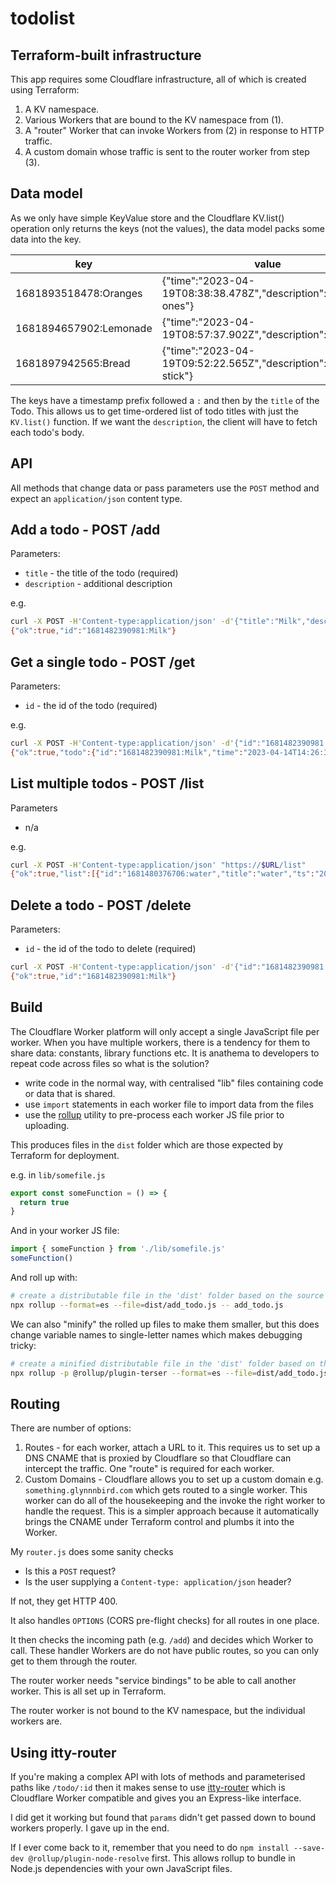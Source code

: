 # todolist

## Terraform-built infrastructure

This app requires some Cloudflare infrastructure, all of which is created using Terraform:

1. A KV namespace.
2. Various Workers that are bound to the KV namespace from (1).
3. A "router" Worker that can invoke Workers from (2) in response to HTTP traffic.
4. A custom domain whose traffic is sent to the router worker from step (3).

## Data model

As we only have simple KeyValue store and the Cloudflare KV.list() operation only returns the keys (not the values), the data model packs some data into the key.

| key                    | value                                                            |
|------------------------|------------------------------------------------------------------|
| 1681893518478:Oranges  | {"time":"2023-04-19T08:38:38.478Z","description":"Big ones"}     |
| 1681894657902:Lemonade | {"time":"2023-04-19T08:57:37.902Z","description":"Cloudy"}       |
| 1681897942565:Bread    | {"time":"2023-04-19T09:52:22.565Z","description":"French stick"} |

The keys have a timestamp prefix followed a `:` and then by the `title` of the Todo. This allows us to get time-ordered list of todo titles with just the `KV.list()` function. If we want the `description`, the client will have to fetch each todo's body.

## API

All methods that change data or pass parameters use the `POST` method and expect an `application/json` content type.

## Add a todo - POST /add

Parameters:

- `title` - the title of the todo (required)
- `description` - additional description

e.g.

```sh
curl -X POST -H'Content-type:application/json' -d'{"title":"Milk","description":"semi-skimmed"}' "https://$URL/add" 
{"ok":true,"id":"1681482390981:Milk"}
```
## Get a single todo - POST /get

Parameters:

- `id` - the id of the todo (required)

e.g.

```sh
curl -X POST -H'Content-type:application/json' -d'{"id":"1681482390981:Milk"}' "https://$URL/get"
{"ok":true,"todo":{"id":"1681482390981:Milk","time":"2023-04-14T14:26:30.981Z","description":"semi-skimmed"}}
```

## List multiple todos - POST /list

Parameters

- n/a

e.g.

```sh
curl -X POST -H'Content-type:application/json' "https://$URL/list"
{"ok":true,"list":[{"id":"1681480376706:water","title":"water","ts":"2023-04-14T13:52:56.706Z"},{"id":"1681480420026:jam","title":"jam","ts":"2023-04-14T13:53:40.026Z"},{"id":"1681482390981:Milk","title":"Milk","ts":"2023-04-14T14:26:30.981Z"}]}
```

## Delete a todo - POST /delete

Parameters:

- `id` - the id of the todo to delete (required)

```sh
curl -X POST -H'Content-type:application/json' -d'{"id":"1681482390981:Milk"}' "https://$URL/delete"
{"ok":true,"id":"1681482390981:Milk"}
```

## Build

The Cloudflare Worker platform will only accept a single JavaScript file per worker. When you have multiple workers, there is a tendency for them to share data: constants, library functions etc. It is anathema to developers to repeat code across files so what is the solution?

 - write code in the normal way, with centralised "lib" files containing code or data that is shared.
 - use `import` statements in each worker file to import data from the files
 - use the [rollup](https://rollupjs.org/) utility to pre-process each worker JS file prior to uploading.

 This produces files in the `dist` folder which are those expected by Terraform for deployment.

 e.g. in `lib/somefile.js`

```js
export const someFunction = () => {
  return true  
}
```

And in your worker JS file:

```js
import { someFunction } from './lib/somefile.js'
someFunction()
```

And roll up with:

```sh
# create a distributable file in the 'dist' folder based on the source file
npx rollup --format=es --file=dist/add_todo.js -- add_todo.js
```

We can also "minify" the rolled up files to make them smaller, but this does change variable names to single-letter names which makes debugging tricky:

```sh
# create a minified distributable file in the 'dist' folder based on the source file
npx rollup -p @rollup/plugin-terser --format=es --file=dist/add_todo.js -- add_todo.js
```

## Routing

There are number of options:

1. Routes - for each worker, attach a URL to it. This requires us to set up a DNS CNAME that is proxied by Cloudflare so that Cloudflare can intercept the traffic. One "route" is required for each worker.
2. Custom Domains - Cloudflare allows you to set up a custom domain e.g. `something.glynnnbird.com` which gets routed to a single worker. This worker can do all of the housekeeping and the invoke the right worker to handle the request. This is a simpler approach because it automatically brings the CNAME under Terraform control and plumbs it into the Worker.

My `router.js` does some sanity checks

- Is this a `POST` request?
- Is the user supplying a `Content-type: application/json` header?

If not, they get HTTP 400.

It also handles `OPTIONS` (CORS pre-flight checks) for all routes in one place.

It then checks the incoming path (e.g. `/add`) and decides which Worker to call. These handler Workers are do not have public routes, so you can only get to them through the router.

The router worker needs "service bindings" to be able to call another worker. This is all set up in Terraform. 

The router worker is not bound to the KV namespace, but the individual workers are.

## Using itty-router

If you're making a complex API with lots of methods and parameterised paths like `/todo/:id` then it makes sense to use [itty-router](https://github.com/kwhitley/itty-router) which is Cloudflare Worker compatible and gives you an Express-like interface.

I did get it working but found that `params` didn't get passed down to bound workers properly. I gave up in the end.

If I ever come back to it, remember that you need to do `npm install --save-dev @rollup/plugin-node-resolve` first. This allows rollup to bundle in Node.js dependencies with your own JavaScript files.

